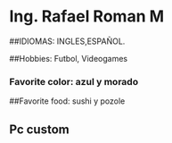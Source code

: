 # Ing. Rafael Roman M

##IDIOMAS: INGLES,ESPAÑOL.

##Hobbies: Futbol, Videogames

### Favorite color: azul y morado

##Favorite food: sushi y pozole

## Pc custom
